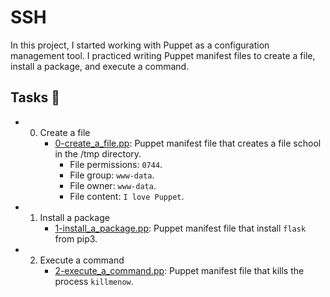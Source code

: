 

# SSH

In this project, I started working with Puppet as a configuration management tool. I practiced writing Puppet manifest files to create a file, install a package, and execute a command.


## Tasks 📃
- 0. Create a file
     - [0-create_a_file.pp](https://github.com/richard-1257/alx-system_engineering-devops/blob/master/0x0A-configuration_management/0-create_a_file.pp):  Puppet manifest file that creates a file school in the /tmp directory.
       - File permissions: `0744`.
       - File group: `www-data`.
       - File owner: `www-data`.
       - File content: `I love Puppet`.
     
- 1. Install a package
     - [1-install_a_package.pp](https://github.com/richard-1257/alx-system_engineering-devops/blob/master/0x0A-configuration_management/1-install_a_package.pp): Puppet manifest file that install `flask` from pip3.
     
- 2. Execute a command
     - [2-execute_a_command.pp](https://github.com/richard-1257/alx-system_engineering-devops/blob/master/0x0A-configuration_management/2-execute_a_command.pp): Puppet manifest file that kills the process `killmenow`.
